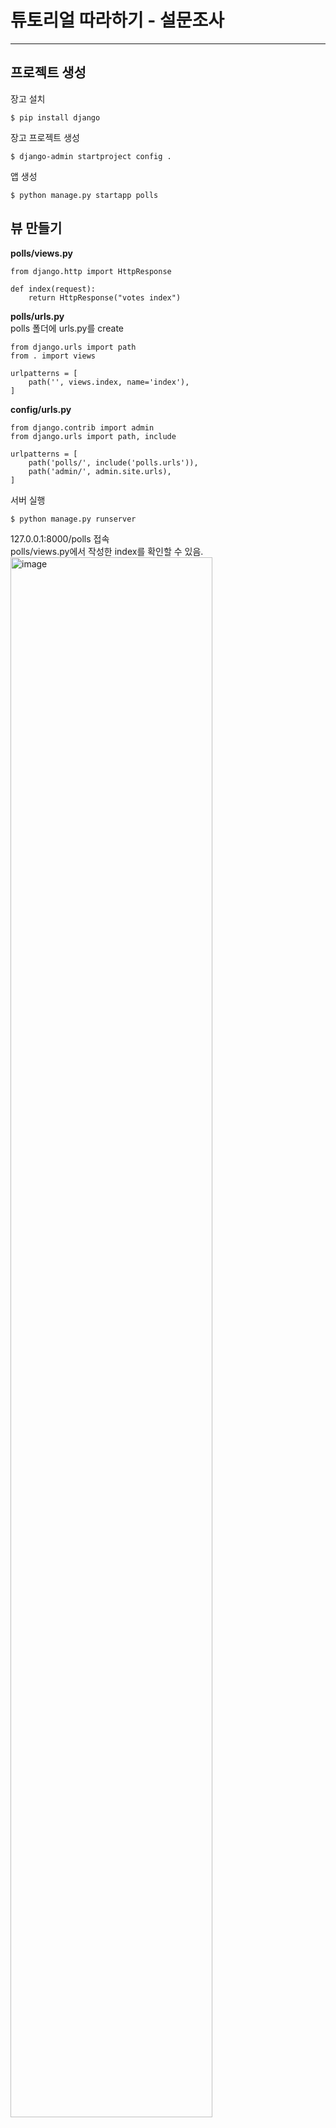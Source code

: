 # 튜토리얼 따라하기 - 설문조사 
----------------
## 프로젝트 생성
장고 설치
```
$ pip install django
```
장고 프로젝트 생성
```
$ django-admin startproject config .
```
앱 생성
```
$ python manage.py startapp polls
```

## 뷰 만들기
<b>polls/views.py</b>
```
from django.http import HttpResponse

def index(request):
    return HttpResponse("votes index")
```

<b>polls/urls.py</b><br>
polls 폴더에 urls.py를 create
```
from django.urls import path
from . import views

urlpatterns = [
    path('', views.index, name='index'),
]
```

<b>config/urls.py</b>
```
from django.contrib import admin
from django.urls import path, include

urlpatterns = [
    path('polls/', include('polls.urls')),
    path('admin/', admin.site.urls),
]
```

서버 실행
```
$ python manage.py runserver
```
127.0.0.1:8000/polls 접속<br>
polls/views.py에서 작성한 index를 확인할 수 있음.<br>
<img width="80%" alt="image" src="https://user-images.githubusercontent.com/23449575/220257342-0bd1c49e-8381-4f7f-9ae0-1d12a9eb1e36.png">

## 모델, 데이터베이스 생성
데이터베이스 생성 및 초기화
```
$ python manage.py migrate
```

<b>polls/models.py</b><br>
모델 생성
```
from django.db import models

class Question(models.Model):
    question_text = models.CharField(max_length=200)
    pub_date = models.DateTimeField('date published')

class Choice(models.Model):
    quesiton = models.ForeignKey(Question, on_delete=models.CASCADE)
    choice_text = models.CharField(max_length=200)
    votes = models.IntegerField(default=0)
```

<b>config/settings.py</b><br>
'polls.apps.PollsConfig'추가
```
INSTALLED_APPS = [
    'django.contrib.admin',
    'django.contrib.auth',
    'django.contrib.contenttypes',
    'django.contrib.sessions',
    'django.contrib.messages',
    'django.contrib.staticfiles',
    'polls.apps.PollsConfig',
]
```

데이터베이스에 적용
```
$ python manage.py makemigrations polls
```

<b>polls/models.py</b><br>
모델에 메서드 추가
```
import datetime

from django.db import models

class Question(models.Model):
    question_text = models.CharField(max_length=200)
    pub_date = models.DateTimeField('date published')

    # __str__ 메서드는 관리자 화면이나 쉘에서 객체를 출력할 때 나타날 내용을 결정함.
    def __str__(self):
        return self.question_text

    def was_published_recently(self):
        return self.pub_date >= datetime.timezone.now() - datetime.timedelta(days=1)

class Choice(models.Model):
    quesiton = models.ForeignKey(Question, on_delete=models.CASCADE)
    choice_text = models.CharField(max_length=200)
    votes = models.IntegerField(default=0)

    # __str__ 메서드는 관리자 화면이나 쉘에서 객체를 출력할 때 나타날 내용을 결정함.
    def __str__(self):
        return self.choice_text
```

<b>polls/admin.py</b><br>
관리자 페이지에 Question모델 등록
```
from django.contrib import admin
from .models import Question

admin.site.register(Question)
```

